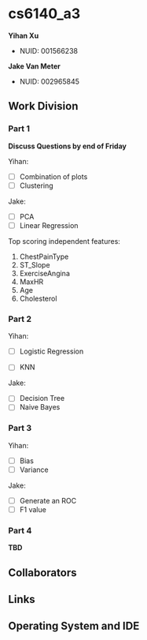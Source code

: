 # cs6140_a3

<b>Yihan Xu</b>
- NUID: 001566238


<b>Jake Van Meter</b>
- NUID: 002965845

## Work Division

### Part 1

<b>Discuss Questions by end of Friday</b>

Yihan:
- [ ] Combination of plots
- [ ] Clustering

Jake:
- [ ] PCA
- [ ] Linear Regression

Top scoring independent features:
1) ChestPainType
2) ST_Slope
3) ExerciseAngina
4) MaxHR
5) Age
6) Cholesterol

### Part 2

Yihan:
- [ ] Logistic Regression
- [ ] KNN


Jake:
- [ ] Decision Tree
- [ ] Naive Bayes

### Part 3

Yihan:
- [ ] Bias
- [ ] Variance

Jake:
- [ ] Generate an ROC
- [ ] F1 value

### Part 4

<b>TBD</b>

## Collaborators

## Links

## Operating System and IDE

